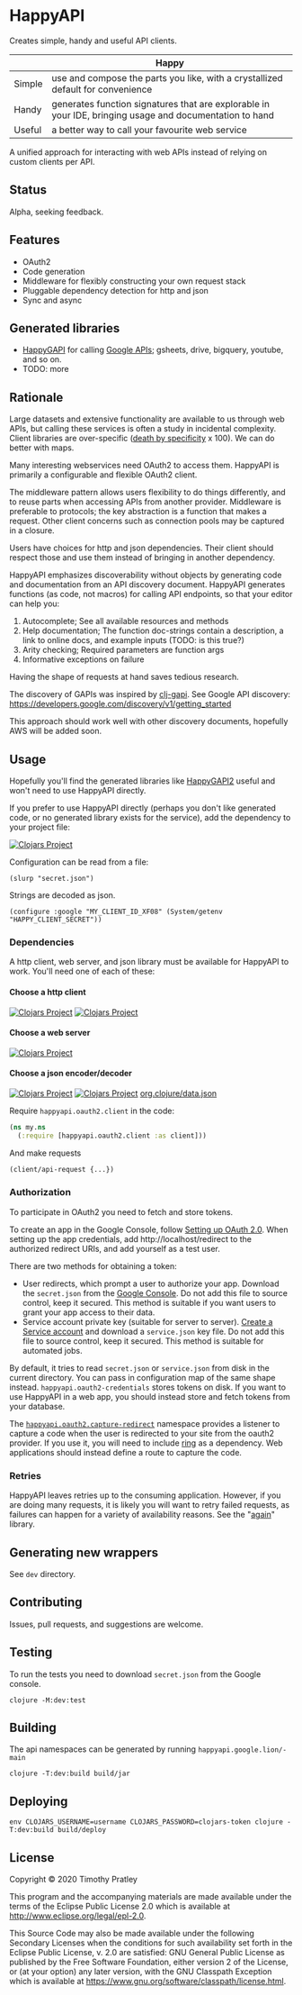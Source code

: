 # HappyAPI

Creates simple, handy and useful API clients.

|        | Happy                                                                                                   |
|--------|---------------------------------------------------------------------------------------------------------|
| Simple | use and compose the parts you like, with a crystallized default for convenience                         |
| Handy  | generates function signatures that are explorable in your IDE, bringing usage and documentation to hand |
| Useful | a better way to call your favourite web service                                                         |

A unified approach for interacting with web APIs instead of relying on custom clients per API.

## Status

Alpha, seeking feedback.

## Features

* OAuth2
* Code generation
* Middleware for flexibly constructing your own request stack
* Pluggable dependency detection for http and json
* Sync and async

## Generated libraries

* [HappyGAPI](https://github.com/timothypratley/happygapi) for
  calling [Google APIs](https://developers.google.com/apis-explorer); gsheets, drive, bigquery, youtube, and so on.
* TODO: more

## Rationale

Large datasets and extensive functionality are available to us through web APIs,
but calling these services is often a study in incidental complexity.
Client libraries are over-specific ([death by specificity](https://www.youtube.com/watch?v=aSEQfqNYNAc) x 100).
We can do better with maps.

Many interesting webservices need OAuth2 to access them.
HappyAPI is primarily a configurable and flexible OAuth2 client.

The middleware pattern allows users flexibility to do things differently, and to reuse parts when accessing APIs from another provider.
Middleware is preferable to protocols; the key abstraction is a function that makes a request.
Other client concerns such as connection pools may be captured in a closure.

Users have choices for http and json dependencies.
Their client should respect those and use them instead of bringing in another dependency.

HappyAPI emphasizes discoverability without objects by generating code and documentation from an API discovery document.
HappyAPI generates functions (as code, not macros) for calling API endpoints,
so that your editor can help you:

1. Autocomplete; See all available resources and methods
2. Help documentation; The function doc-strings contain a description, a link to online docs, and example inputs (TODO:
   is this true?)
3. Arity checking; Required parameters are function args
4. Informative exceptions on failure

Having the shape of requests at hand saves tedious research.

The discovery of GAPIs was inspired by [clj-gapi](https://github.com/ianbarber/clj-gapi).
See Google API discovery: https://developers.google.com/discovery/v1/getting_started

This approach should work well with other discovery documents, hopefully AWS will be added soon.

## Usage

Hopefully you'll find the generated libraries like [HappyGAPI2](https://github.com/timothypratley/happygapi2) useful and won't need to use HappyAPI directly.

If you prefer to use HappyAPI directly (perhaps you don't like generated code, or no generated library exists for the service),
add the dependency to your project file:

[![Clojars Project](https://img.shields.io/clojars/v/io.github.timothypratley/happyapi.svg)](https://clojars.org/io.github.timothypratley/happyapi)

Configuration can be read from a file:

```
(slurp "secret.json")
```

Strings are decoded as json.

```
(configure :google "MY_CLIENT_ID_XF08" (System/getenv "HAPPY_CLIENT_SECRET"))
```


### Dependencies

A http client, web server, and json library must be available for HappyAPI to work.
You'll need one of each of these:

#### Choose a http client

[![Clojars Project](https://img.shields.io/clojars/v/clj-http.svg)](https://clojars.org/clj-http)
[![Clojars Project](https://img.shields.io/clojars/v/http-kit.svg)](https://clojars.org/http-kit)

#### Choose a web server

[![Clojars Project](https://img.shields.io/clojars/v/ring.svg)](https://clojars.org/ring)

#### Choose a json encoder/decoder

[![Clojars Project](https://img.shields.io/clojars/v/cheshire.svg)](https://clojars.org/cheshire)
[![Clojars Project](https://img.shields.io/clojars/v/metosin/jsonista.svg)](https://clojars.org/metosin/jsonista)
[org.clojure/data.json](https://github.com/clojure/data.json)

Require `happyapi.oauth2.client` in the code:

```clojure
(ns my.ns
  (:require [happyapi.oauth2.client :as client]))
```

And make requests

```clojure
(client/api-request {...})
```

### Authorization

To participate in OAuth2 you need to fetch and store tokens.

To create an app in the Google Console,
follow [Setting up OAuth 2.0](https://support.google.com/googleapi/answer/6158849?hl=en).
When setting up the app credentials, add http://localhost/redirect to the authorized redirect URIs, and add yourself as
a test user.

There are two methods for obtaining a token:

* User redirects, which prompt a user to authorize your app.
  Download the `secret.json` from the [Google Console](https://console.cloud.google.com/).
  Do not add this file to source control, keep it secured.
  This method is suitable if you want users to grant your app access to their data.
* Service account private key (suitable for server to server).
  [Create a Service account](https://developers.google.com/identity/protocols/oauth2/service-account)
  and download a `service.json` key file.
  Do not add this file to source control, keep it secured.
  This method is suitable for automated jobs.

By default, it tries to read `secret.json` or `service.json` from disk in the current directory.
You can pass in configuration map of the same shape instead.
`happyapi.oauth2-credentials` stores tokens on disk.
If you want to use HappyAPI in a web app, you should instead store and fetch tokens from your database.

The [`happyapi.oauth2.capture-redirect`](src/happyapi/oauth2/capture_redirect.clj)
namespace provides a listener to capture a code when the user is redirected to your site from the oauth2 provider.
If you use it, you will need to include [ring](https://github.com/ring-clojure/ring) as a dependency.
Web applications should instead define a route to capture the code.

### Retries

HappyAPI leaves retries up to the consuming application.
However, if you are doing many requests, it is likely you will want to retry failed requests,
as failures can happen for a variety of availability reasons.
See the "[again](https://github.com/liwp/again)" library.

## Generating new wrappers

See `dev` directory.

## Contributing

Issues, pull requests, and suggestions are welcome.

## Testing

To run the tests you need to download `secret.json` from the Google console.

```
clojure -M:dev:test
```

## Building

The api namespaces can be generated by running `happyapi.google.lion/-main`

```
clojure -T:dev:build build/jar
```

## Deploying

```
env CLOJARS_USERNAME=username CLOJARS_PASSWORD=clojars-token clojure -T:dev:build build/deploy
```

## License

Copyright © 2020 Timothy Pratley

This program and the accompanying materials are made available under the
terms of the Eclipse Public License 2.0 which is available at
http://www.eclipse.org/legal/epl-2.0.

This Source Code may also be made available under the following Secondary
Licenses when the conditions for such availability set forth in the Eclipse
Public License, v. 2.0 are satisfied: GNU General Public License as published by
the Free Software Foundation, either version 2 of the License, or (at your
option) any later version, with the GNU Classpath Exception which is available
at https://www.gnu.org/software/classpath/license.html.
